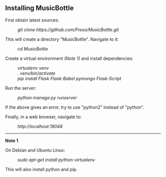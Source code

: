 Installing MusicBottle
----------------------

First obtain latest sources:

<i><dl>
<dd>git clone https://github.com/Freso/MusicBottle.git</dd>
</dl></i>

This will create a directory "MusicBottle". Navigate to it:

<i><dl>
<dd>cd MusicBottle</dd>
</dl></i>

Create a virtual environment *(Note 1)* and install dependencies:
<i><dl>
<dd>virtualenv venv</dd>
<dd>. venv/bin/activate</dd>
<dd>pip install Flask Flask-Babel pymongo Flask-Script</dd>
</dl></i>
Run the server:
<i><dl>
<dd>python manage.py runserver</dd>
</dl></i>
  
If the above gives an error, try to use "python2" instead of "python".

Finally, in a web browser, navigate to:
<i><dl>
<dd>http://localhost:19048</dd>
</dl></i>
  
---

**Note 1**

On Debian and Ubuntu Linux:
<i><dl>
<dd>sudo apt-get install python-virtualenv</dd>
</dl></i>

This will also install python and pip.
